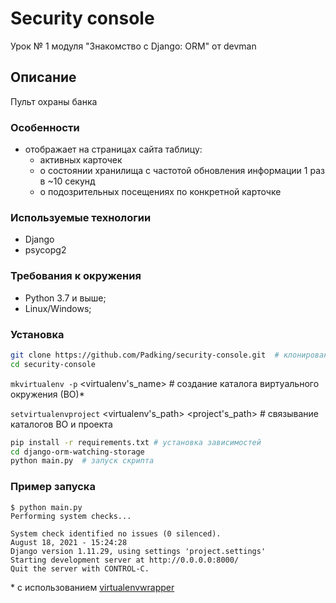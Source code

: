 # Security console
Урок № 1 модуля "Знакомство с Django: ORM" от devman

## Описание

Пульт охраны банка


### Особенности

* отображает на страницах сайта таблицу:
  + активных карточек
  + о состоянии хранилища с частотой обновления информации 1 раз в ~10 секунд
  + о подозрительных посещениях по конкретной карточке

### Используемые технологии

* Django
* psycopg2

### Требования к окружения

* Python 3.7 и выше;
* Linux/Windows;

### Установка

```bash
git clone https://github.com/Padking/security-console.git  # клонирование проекта
cd security-console
```
`mkvirtualenv -p` <path> <virtualenv's_name>  # создание каталога виртуального окружения (ВО)*

`setvirtualenvproject` <virtualenv's_path> <project's_path>  # связывание каталогов ВО и проекта
```bash
pip install -r requirements.txt # установка зависимостей
cd django-orm-watching-storage
python main.py  # запуск скрипта
```

### Пример запуска

```
$ python main.py
Performing system checks...

System check identified no issues (0 silenced).
August 18, 2021 - 15:24:28
Django version 1.11.29, using settings 'project.settings'
Starting development server at http://0.0.0.0:8000/
Quit the server with CONTROL-C.
```

\* с использованием [virtualenvwrapper](https://virtualenvwrapper.readthedocs.io/en/latest/index.html)
